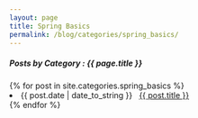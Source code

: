 ```yaml
---
layout: page
title: Spring Basics
permalink: /blog/categories/spring_basics/
---
```


<h5> Posts by Category : {{ page.title }} </h5>

<div class="card">
{% for post in site.categories.spring_basics %}
 <li class="category-posts"><span>{{ post.date | date_to_string }}</span> &nbsp; <a href="{{ post.url }}">{{ post.title }}</a></li>
{% endfor %}
</div>